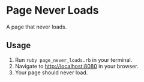 # Page Never Loads

A page that never loads.

## Usage

1. Run `ruby page_never_loads.rb` in your terminal.
2. Navigate to [http://localhost:8080](http://localhost:8080) in your browser.
3. Your page should never load.
